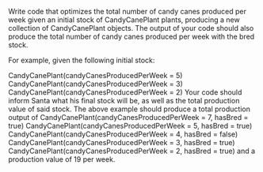 Write code that optimizes the total number of candy canes produced per week given an initial stock of CandyCanePlant plants, producing a new collection of CandyCanePlant objects. The output of your code should also produce the total number of candy canes produced per week with the bred stock.

For example, given the following initial stock:

CandyCanePlant(candyCanesProducedPerWeek = 5)
CandyCanePlant(candyCanesProducedPerWeek = 3)
CandyCanePlant(candyCanesProducedPerWeek = 2)
Your code should inform Santa what his final stock will be, as well as the total production value of said stock. The above example should produce a total production output of
CandyCanePlant(candyCanesProducedPerWeek = 7, hasBred = true)
CandyCanePlant(candyCanesProducedPerWeek = 5, hasBred = true)
CandyCanePlant(candyCanesProducedPerWeek = 4, hasBred = false)
CandyCanePlant(candyCanesProducedPerWeek = 3, hasBred = true)
CandyCanePlant(candyCanesProducedPerWeek = 2, hasBred = true)
and a production value of 19 per week.